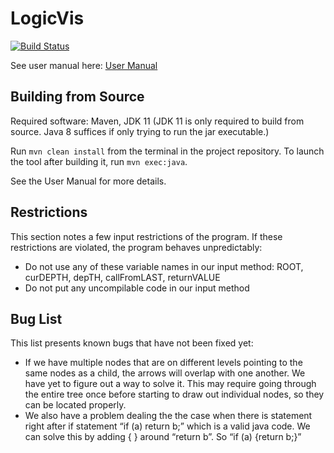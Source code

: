 # LogicVis

[![Build Status](https://travis-ci.org/orenjina/LogicVis.svg?branch=master)](https://travis-ci.org/orenjina/LogicVis)

See user manual here:
[User Manual](/User%20Manual.pdf)

<h2>Building from Source</h2>

Required software: Maven, JDK 11 (JDK 11 is only required to build from source. Java 8 suffices if only trying to run the jar executable.)

Run `mvn clean install` from the terminal in the project repository.
To launch the tool after building it, run `mvn exec:java`.

See the User Manual for more details.

<h2>Restrictions</h2>

This section notes a few input restrictions of the program. If these restrictions are violated, the program behaves unpredictably:
- Do not use any of these variable names in our input method:    ROOT, curDEPTH, depTH, callFromLAST, returnVALUE   
- Do not put any uncompilable code in our input method

<h2>Bug List</h2>

This list presents known bugs that have not been fixed yet:
- If we have multiple nodes that are on different levels pointing to the same nodes as a child, the arrows will overlap with one another. We have yet to figure out a way to solve it. This may require going through the entire tree once before starting to draw out individual nodes, so they can be located properly.
- We also have a problem dealing the the case when there is statement right after if statement “if (a) return b;” which is a valid java code. We can solve this by adding { } around “return b”. So “if (a) {return b;}”
